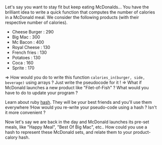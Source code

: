 Let's say you want to stay fit but keep eating McDonalds... You have the brilliant idea to write a quick function that computes the number of calories in a McDonald meal. We consider the following products (with their respective number of calories).

* Cheese Burger : 290
* Big Mac : 300
* Mc Bacon : 400
* Royal Cheese : 130
* French fries : 130
* Potatoes : 130
* Coca : 160
* Sprite : 170

=> How would you do to write this function `calories_in(burger, side, beverage)` using arrays ? 
Just write the pseudocode for it !
=> What if McDonald launches a new product like "Filet-of-Fish" ? What would you have to do to update your program ? 

Learn about ruby [hash](http://www.ruby-doc.org/core-2.0.0/Hash.html). They will be your best friends and you'll use them everywhere !How would you re-write your pseudo-code using a hash ? Isn't it more convenient ?

Now let's say we are back in the day and McDonald launches its pre-set meals, like "Happy Meal", "Best Of Big Mac", etc.. How could you use a hash to represent these McDonald sets, and relate them to your product-calory hash.
